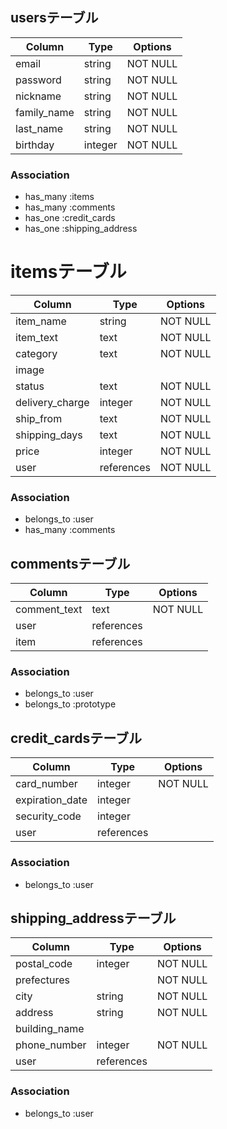 ## usersテーブル

| Column      | Type    | Options  |
| ------------| --------| ---------|
| email       | string  | NOT NULL |
| password    | string  | NOT NULL |
| nickname    | string  | NOT NULL |
| family_name | string  | NOT NULL |
| last_name   | string  | NOT NULL |
| birthday    | integer | NOT NULL |

### Association

- has_many :items
- has_many :comments
- has_one :credit_cards
- has_one :shipping_address

# itemsテーブル

| Column          | Type       | Options  |
| ----------------| -----------| ---------|
| item_name       | string     | NOT NULL |
| item_text       | text       | NOT NULL |
| category        | text       | NOT NULL |
| image           |            |          |
| status          | text       | NOT NULL |
| delivery_charge | integer    | NOT NULL |
| ship_from       | text       | NOT NULL |
| shipping_days   | text       | NOT NULL |
| price           | integer    | NOT NULL |
| user            | references | NOT NULL |

### Association

- belongs_to :user
- has_many :comments

## commentsテーブル

| Column       | Type       | Options  |
| -------------| -----------| ---------|
| comment_text | text       | NOT NULL |
| user         | references |          |
| item         | references |          |

### Association

- belongs_to :user
- belongs_to :prototype

## credit_cardsテーブル

| Column          | Type       | Options  |
| ----------------| -----------| ---------|
| card_number     | integer    | NOT NULL |
| expiration_date | integer    |          |  
| security_code   | integer    |          |
| user            | references |          |

### Association

- belongs_to :user

## shipping_addressテーブル

| Column          | Type       | Options  |
| ----------------| -----------| ---------|
| postal_code     | integer    | NOT NULL |
| prefectures     |            | NOT NULL |
| city            | string     | NOT NULL |
| address         | string     | NOT NULL |
| building_name   |            |          |
| phone_number    |  integer   | NOT NULL |
| user            | references |          |

### Association
- belongs_to :user
